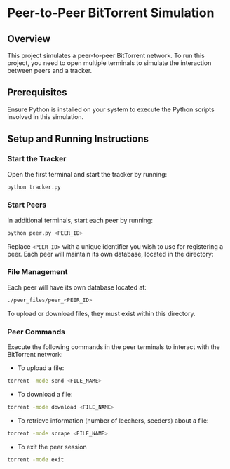 # Peer-to-Peer BitTorrent Simulation

## Overview
This project simulates a peer-to-peer BitTorrent network. To run this project, you need to open multiple terminals to simulate the interaction between peers and a tracker.

## Prerequisites
Ensure Python is installed on your system to execute the Python scripts involved in this simulation.

## Setup and Running Instructions

### Start the Tracker
Open the first terminal and start the tracker by running:
```bash
python tracker.py
```
### Start Peers
In additional terminals, start each peer by running:
```bash
python peer.py <PEER_ID>
```
Replace `<PEER_ID>` with a unique identifier you wish to use for registering a peer. Each peer will maintain its own database, located in the directory:

### File Management
Each peer will have its own database located at:
```bash
./peer_files/peer_<PEER_ID>
```
To upload or download files, they must exist within this directory.

### Peer Commands
Execute the following commands in the peer terminals to interact with the BitTorrent network:

- To upload a file:
```bash
torrent -mode send <FILE_NAME>
```
- To download a file:
```bash
torrent -mode download <FILE_NAME>
```
- To retrieve information (number of leechers, seeders) about a file:
```bash
torrent -mode scrape <FILE_NAME>
```
- To exit the peer session
```bash
torrent -mode exit
```
